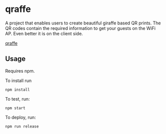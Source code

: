 # qraffe

A project that enables users to create beautiful giraffe based QR prints. 
The QR codes contain the required information to get your guests on the WiFi AP.
Even better it is on the client side.

[qraffe](https://www.qraffe.com/)

## Usage

Requires npm.

To install run

```
npm install
```

To test, run:

```
npm start
```

To deploy, run:

```
npm run release
```
